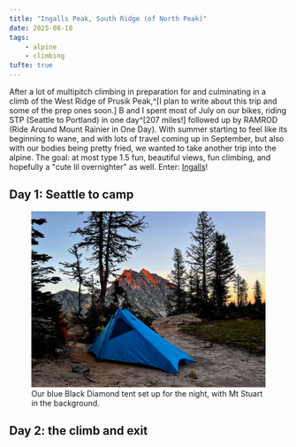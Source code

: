 ```yaml
---
title: "Ingalls Peak, South Ridge (of North Peak)"
date: 2025-08-10
tags:
    - alpine
    - climbing
tufte: true
---
```


After a lot of multipitch climbing in preparation for and culminating in a climb of the West Ridge of Prusik Peak,^[I plan to write about this trip and some of the prep ones soon.] B and I spent most of July on our bikes, riding STP (Seattle to Portland) in one day^[207 miles!] followed up by RAMROD (Ride Around Mount Rainier in One Day).  With summer starting to feel like its beginning to wane, and with lots of travel coming up in September, but also with our bodies being pretty fried, we wanted to take another trip into the alpine.  The goal: at most type 1.5 fun, beautiful views, fun climbing, and hopefully a "cute lil overnighter" as well.  Enter: [Ingalls](https://www.mountainproject.com/area/110928196/ingalls-peak)!

## Day 1: Seattle to camp

<figure>
<img src="./camp-stuart.jpg" alt="Our blue Black Diamond tent set up for the night, with Mt Stuart in the background." />
<figcaption>Our blue Black Diamond tent set up for the night, with Mt Stuart in the background.</figcaption>
</figure>

## Day 2: the climb and exit
